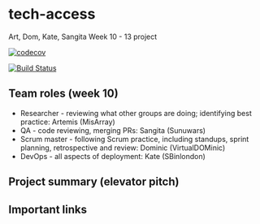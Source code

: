# tech-access
Art, Dom, Kate, Sangita Week 10 - 13 project

[![codecov](https://codecov.io/gh/fac-14/tech-access/branch/master/graph/badge.svg)](https://codecov.io/gh/fac-14/tech-access)

[![Build Status](https://travis-ci.org/fac-14/tech-access.svg?branch=master)](https://travis-ci.org/fac-14/tech-access)

## Team roles (week 10)
- Researcher - reviewing what other groups are doing; identifying best practice: Artemis (MisArray)
- QA - code reviewing, merging PRs: Sangita (Sunuwars)
- Scrum master - following Scrum practice, including standups, sprint planning, retrospective and review: Dominic (VirtualDOMinic)
- DevOps - all aspects of deployment: Kate (SBinlondon)

## Project summary (elevator pitch)

## Important links



